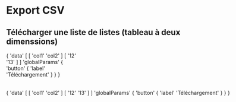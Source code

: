 # Export CSV

## Télécharger une liste de listes (tableau à deux dimenssions)

<div style="width: 200px; height:100px;">
<discovery-tile url="https://data.hexa-data.fr/api/v0/exec" type="csv-export" chart-title="" debug>
{ 
    'data'  [ [ 'col1' 'col2' ] [ '12' '13' ] ]
    'globalParams' { 'button' { 'label' 'Téléchargement' } }
}
</discovery-tile>
</div>

<div style="min-height: 100px; width: 800px;">
<warp-view-editor url="https://warp.senx.io/api/v0/exec" width-px=800 theme="dark" id="editor horizontal-layout="false" show-result="false" show-execute="false" > 
{ 
    'data'  [ [ 'col1' 'col2' ] [ '12' '13' ] ]
    'globalParams' { 'button' { 'label' 'Téléchargement' } }
}
</warp-view-editor>
</div>
